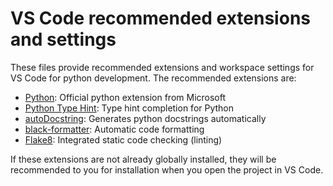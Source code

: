 <!--
Copyright (C) 2024 Mitsubishi Electric Research Laboratories (MERL)

SPDX-License-Identifier: AGPL-3.0-or-later
-->
# VS Code recommended extensions and settings

These files provide recommended extensions and workspace settings for VS Code for python development. The recommended extensions are:

* [Python](https://marketplace.visualstudio.com/items?itemName=ms-python.python"): Official python extension from Microsoft
* [Python Type Hint](https://marketplace.visualstudio.com/items?itemName=njqdev.vscode-python-typehint): Type hint completion for Python
* [autoDocstring](https://marketplace.visualstudio.com/items?itemName=njpwerner.autodocstring): Generates python docstrings automatically
* [black-formatter](https://marketplace.visualstudio.com/items?itemName=ms-python.black-formatter): Automatic code formatting
* [Flake8](https://marketplace.visualstudio.com/items?itemName=ms-python.flake8): Integrated static code checking (linting)

If these extensions are not already globally installed, they will be recommended to you for installation when you open the project in VS Code.
